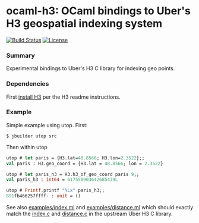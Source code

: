 # ocaml-h3: OCaml bindings to Uber's H3 geospatial indexing system
[![Build Status](https://travis-ci.org/travisbrady/ocaml-h3.svg?branch=master)](https://travis-ci.org/travisbrady/ocaml-h3)
[![License](https://img.shields.io/badge/License-Apache%202.0-blue.svg)](LICENSE)

### Summary
Experimental bindings to Uber's H3 C library for indexing geo points.

### Dependencies
First [install H3](https://github.com/uber/h3#install-build-time-dependencies) per the H3 readme instructions.

### Example

Simple example using utop.
First:
```
$ jbuilder utop src
```

Then within utop
```ocaml
utop # let paris = {H3.lat=48.8566; H3.lon=2.3522};;
val paris : H3.geo_coord = {H3.lat = 48.8566; lon = 2.3522}

utop # let paris_h3 = H3.h3_of_geo_coord paris 9;;
val paris_h3 : int64 = 617550903642685439L

utop # Printf.printf "%Lx" paris_h3;;
891fb466257ffff- : unit = ()
```

See also [examples/index.ml](examples/index.ml) and [examples/distance.ml](examples/distance.ml) which should exactly match
the [index.c](https://github.com/uber/h3/blob/master/examples/index.c) and [distance.c](https://github.com/uber/h3/blob/master/examples/distance.c)
in the upstream Uber H3 C library.
